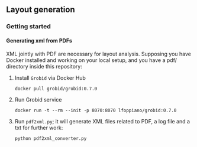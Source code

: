 ## Layout generation

### Getting started

#### Generating xml from PDFs

XML jointly with PDF are necessary for layout analysis. Supposing you have Docker installed and working on your local
setup, and you have a pdf/ directory inside this repository:

1. Install `Grobid` via Docker Hub
    ```shell
    docker pull grobid/grobid:0.7.0
    ```
2. Run Grobid service
   ```shell
   docker run -t --rm --init -p 8070:8070 lfoppiano/grobid:0.7.0
   ```
3. Run `pdf2xml.py`; it will generate XML files related to PDF, a log file and a txt for further work:
   ```shell
   python pdf2xml_converter.py
   ```